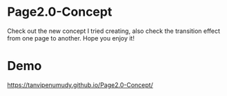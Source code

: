 # Page2.0-Concept
Check out the new concept I tried creating, also check the transition effect from one page to another. Hope you enjoy it!

# Demo
https://tanvipenumudy.github.io/Page2.0-Concept/
